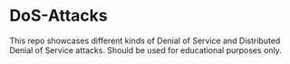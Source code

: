 # DoS-Attacks
This repo showcases different kinds of Denial of Service and Distributed Denial of Service attacks. Should be used for educational purposes only.
